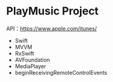 # PlayMusic Project

API：https://www.apple.com/itunes/
- Swift
- MVVM 
- RxSwift
- AVFoundation
- MediaPlayer
- beginReceivingRemoteControlEvents
